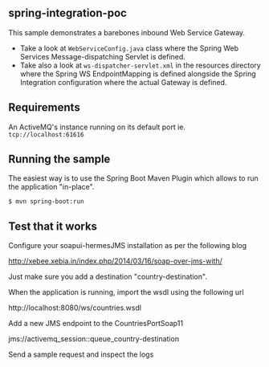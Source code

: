## spring-integration-poc
This sample demonstrates a barebones inbound Web Service Gateway. 

+ Take a look at `WebServiceConfig.java` class where the Spring Web Services Message-dispatching Servlet is defined. 
+ Take also a look at `ws-dispatcher-servlet.xml` in the resources directory where the Spring WS EndpointMapping is defined
alongside the Spring Integration configuration where the actual Gateway is defined.

## Requirements
An ActiveMQ's instance running on its default port ie. `tcp://localhost:61616`

## Running the sample
The easiest way is to use the Spring Boot Maven Plugin which allows to run the application "in-place".
```
$ mvn spring-boot:run
```

## Test that it works
Configure your soapui-hermesJMS installation as per the following blog

http://xebee.xebia.in/index.php/2014/03/16/soap-over-jms-with/

Just make sure you add a destination "country-destination".

When the application is running, import the wsdl using the following url

http://localhost:8080/ws/countries.wsdl

Add a new JMS endpoint to the CountriesPortSoap11 

jms://activemq_session::queue_country-destination

Send a sample request and inspect the logs
